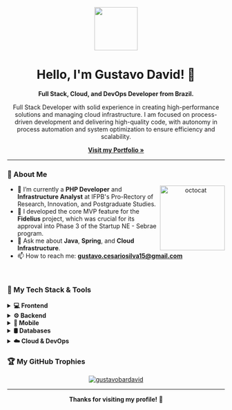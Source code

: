 <div align="center">
  <img src="https://media.giphy.com/media/M9gbBd9nbDrOTu1Mqx/giphy.gif" width="100"/>
</div>

<h1 align="center">
  Hello, I'm Gustavo David! 👋
</h1>

<p align="center">
  <strong>Full Stack, Cloud, and DevOps Developer from Brazil.</strong>
</p>

<p align="center">
  Full Stack Developer with solid experience in creating high-performance solutions and managing cloud infrastructure. I am focused on process-driven development and delivering high-quality code, with autonomy in process automation and system optimization to ensure efficiency and scalability.
</p>

<p align="center">
  <a href="https://gustavodevid.vercel.app"><b>Visit my Portfolio »</b></a> 
</p>

---

### 📌 About Me

<div align="center">
  <img align="right" height="150" src="https://user-images.githubusercontent.com/69384657/179312151-fdabe3af-823f-41ab-a6d4-17a72af4e9e8.png" alt="octocat" />
</div>

- 🔭 I’m currently a **PHP Developer** and **Infrastructure Analyst** at IFPB's Pro-Rectory of Research, Innovation, and Postgraduate Studies.
- 🚀 I developed the core MVP feature for the **Fidelius** project, which was crucial for its approval into Phase 3 of the Startup NE - Sebrae program.
- 💬 Ask me about **Java**, **Spring**, and **Cloud Infrastructure**.
- 📫 How to reach me: **gustavo.cesariosilva15@gmail.com** 

<br clear="right"/>

### 🚀 My Tech Stack & Tools

<details>
  <summary><strong>💻 Frontend</strong></summary>
  <p align="left">
    <img src="https://img.shields.io/badge/JavaScript-F7DF1E?style=for-the-badge&logo=javascript&logoColor=black" alt="JavaScript"/>
    <img src="https://img.shields.io/badge/TypeScript-007ACC?style=for-the-badge&logo=typescript&logoColor=white" alt="TypeScript"/>
    <img src="https://img.shields.io/badge/React-20232A?style=for-the-badge&logo=react&logoColor=61DAFB" alt="React"/>
    <img src="https://img.shields.io/badge/Vite-646CFF?style=for-the-badge&logo=vite&logoColor=white" alt="Vite"/>
  </p>
</details>

<details>
  <summary><strong>⚙️ Backend</strong></summary>
  <p align="left">
    <img src="https://img.shields.io/badge/Java-ED8B00?style=for-the-badge&logo=openjdk&logoColor=white" alt="Java"/>
    <img src="https://img.shields.io/badge/Spring-6DB33F?style=for-the-badge&logo=spring&logoColor=white" alt="Spring"/>
    <img src="https://img.shields.io/badge/PHP-777BB4?style=for-the-badge&logo=php&logoColor=white" alt="PHP"/>
    <img src="https://img.shields.io/badge/Node.js-43853D?style=for-the-badge&logo=node.js&logoColor=white" alt="Node.js"/>
    <img src="https://img.shields.io/badge/Python-3670A0?style=for-the-badge&logo=python&logoColor=ffdd54" alt="Python"/>
    <img src="https://img.shields.io/badge/Django-092E20?style=for-the-badge&logo=django&logoColor=white" alt="Django"/>
  </p>
</details>

<details>
  <summary><strong>📱 Mobile</strong></summary>
  <p align="left">
    <img src="https://img.shields.io/badge/Kotlin-7F52FF?style=for-the-badge&logo=kotlin&logoColor=white" alt="Kotlin"/>
    <img src="https://img.shields.io/badge/Android-3DDC84?style=for-the-badge&logo=android&logoColor=white" alt="Android"/>
  </p>
</details>

<details>
  <summary><strong>🛢️ Databases</strong></summary>
  <p align="left">
    <img src="https://img.shields.io/badge/PostgreSQL-4169E1?style=for-the-badge&logo=postgresql&logoColor=white" alt="PostgreSQL"/>
    <img src="https://img.shields.io/badge/MySQL-00000F?style=for-the-badge&logo=mysql&logoColor=white" alt="MySQL"/>
    <img src="https://img.shields.io/badge/MongoDB-4EA94B?style=for-the-badge&logo=mongodb&logoColor=white" alt="MongoDB"/>
    <img src="https://img.shields.io/badge/Firebase-FFCA28?style=for-the-badge&logo=firebase&logoColor=black" alt="Firebase"/>
  </p>
</details>

<details>
  <summary><strong>☁️ Cloud & DevOps</strong></summary>
  <p align="left">
    <img src="https://img.shields.io/badge/AWS-232F3E?style=for-the-badge&logo=amazon-aws&logoColor=white" alt="AWS"/>
    <img src="https://img.shields.io/badge/Vercel-000000?style=for-the-badge&logo=vercel&logoColor=white" alt="Vercel"/>
    <img src="https://img.shields.io/badge/Apache-D42029?style=for-the-badge&logo=apache&logoColor=white" alt="Apache"/>
    <img src="https://img.shields.io/badge/Nginx-009639?style=for-the-badge&logo=nginx&logoColor=white" alt="Nginx"/>
    <img src="https://img.shields.io/badge/git-%23F05033.svg?style=for-the-badge&logo=git&logoColor=white" alt="Git"/>
  </p>
</details>

### 🏆 My GitHub Trophies

<p align="center">
  <a href="https://github.com/ryo-ma/github-profile-trophy">
    <img src="https://github-profile-trophy.vercel.app/?username=gustavobardavid&theme=onedark&rank=S,SS,A,AA" alt="gustavobardavid" />
  </a>
</p>

---

<p align="center">
  <strong>Thanks for visiting my profile!</strong> 🙏
</p>
